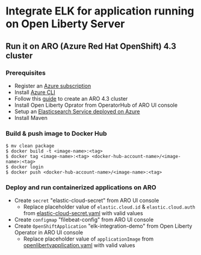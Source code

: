 # Integrate ELK for application running on Open Liberty Server

## Run it on ARO (Azure Red Hat OpenShift) 4.3 cluster
### Prerequisites
- Register an [Azure subscription](https://azure.microsoft.com/en-us/)
- Install [Azure CLI](https://docs.microsoft.com/en-us/cli/azure/install-azure-cli?view=azure-cli-latest)
- Follow this [guide](https://docs.microsoft.com/en-us/azure/openshift/howto-using-azure-redhat-openshift) to create an ARO 4.3 cluster
- Install Open Liberty Oprator from OperatorHub of ARO UI console
- Setup an [Elasticsearch Service deployed on Azure](https://www.elastic.co/azure)
- Install Maven
 ### Build & push image to Docker Hub
 ```
 $ mv clean package
 $ docker build -t <image-name>:<tag>
 $ docker tag <image-name>:<tag> <docker-hub-account-name>/<image-name>:<tag>
 $ docker login
 $ docker push <docker-hub-account-name>/<image-name>:<tag>
 ```
 ### Deploy and run containerized applications on ARO
- Create `secret` "elastic-cloud-secret" from ARO UI console
  - Replace placeholder value of `elastic.cloud.id` & `elastic.cloud.auth` from [elastic-cloud-secret.yaml](https://github.com/majguo/open-liberty-demo/blob/master/elk-integration/deployment/elastic-cloud-secret.yaml) with valid values
- Create `configmap` "filebeat-config" from ARO UI console
- Create `OpenShiftApplication` "elk-integration-demo" from Open Liberty Operator in ARO UI console
  - Replace placeholder value of `applicationImage` from [openlibertyapplication.yaml](https://github.com/majguo/open-liberty-demo/blob/master/elk-integration/deployment/openlibertyapplication.yaml) with valid values
